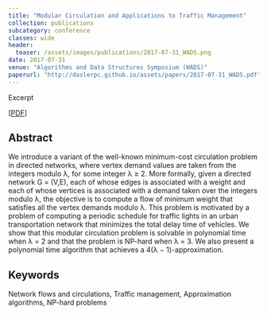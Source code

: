 ```yaml
---
title: "Modular Circulation and Applications to Traffic Management"
collection: publications
subcategory: conference
classes: wide
header: 
  teaser: /assets/images/publications/2017-07-31_WADS.png
date: 2017-07-31
venue: "Algorithms and Data Structures Symposium (WADS)"
paperurl: "http://daslerpc.github.io/assets/papers/2017-07-31_WADS.pdf"
---
```


Excerpt

\[[PDF](/assets/papers/2017-07-31_WADS.pdf)\]

## Abstract
We introduce a variant of the well-known minimum-cost circulation problem in directed networks, where vertex demand values are taken from the integers modulo λ, for some integer λ ≥ 2. More formally, given a directed network G = (V,E), each of whose edges is associated with a weight and each of whose vertices is associated with a demand taken over the integers modulo λ, the objective is to compute a flow of minimum weight that satisfies all the vertex demands modulo λ. This problem is motivated by a problem of computing a periodic schedule for traffic lights in an urban transportation network that minimizes the total delay time of vehicles. We show that this modular circulation problem is solvable in polynomial time when λ = 2 and that the problem is NP-hard when λ = 3. We also present a polynomial time algorithm that achieves a 4(λ − 1)-approximation.

## Keywords
Network flows and circulations, Traffic management, Approximation algorithms, NP-hard problems